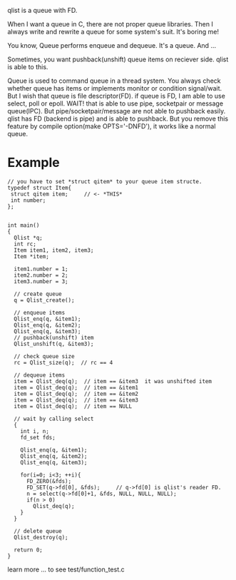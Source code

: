 qlist is a queue with FD. 

When I want a queue in C, there are not proper queue libraries.
Then I always write and rewrite a queue for some system's suit. It's boring me!


You know, Queue performs enqueue and dequeue. It's a queue. And ...

Sometimes, you want pushback(unshift) queue items on reciever side. 
qlist is able to this.

Queue is used to command queue in a thread system. 
You always check whether queue has items or implements monitor or condition signal/wait.
But I wish that queue is file descriptor(FD). if queue is FD, I am able to use 
select, poll or epoll. WAIT! that is able to use pipe, socketpair or message queue(IPC).
But pipe/socketpair/message are not able to pushback easily.
qlist has FD (backend is pipe) and is able to pushback. 
But you remove this feature by compile option(make OPTS='-DNFD'), it works like a normal queue.

Example
=======
~~~~
// you have to set *struct qitem* to your queue item structe. 
typedef struct Item{
 struct qitem item;     // <- *THIS*
 int number;            
};


int main()
{
  Qlist *q;
  int rc;
  Item item1, item2, item3;
  Item *item;

  item1.number = 1;
  item2.number = 2;
  item3.number = 3;

  // create queue 
  q = Qlist_create();
  
  // enqueue items
  Qlist_enq(q, &item1);
  Qlist_enq(q, &item2);
  Qlist_enq(q, &item3);
  // pushback(unshift) item
  Qlist_unshift(q, &item3);

  // check queue size
  rc = Qlist_size(q);  // rc == 4

  // dequeue items
  item = Qlist_deq(q);  // item == &item3  it was unshifted item
  item = Qlist_deq(q);  // item == &item1
  item = Qlist_deq(q);  // item == &item2
  item = Qlist_deq(q);  // item == &item3
  item = Qlist_deq(q);  // item == NULL
  
  // wait by calling select
  {
    int i, n;
    fd_set fds;
    
    Qlist_enq(q, &item1);
    Qlist_enq(q, &item2);
    Qlist_enq(q, &item3);

    for(i=0; i<3; ++i){
      FD_ZERO(&fds);
      FD_SET(q->fd[0], &fds);     // q->fd[0] is qlist's reader FD.
      n = select(q->fd[0]+1, &fds, NULL, NULL, NULL);
      if(n > 0)
        Qlist_deq(q);
    }
  }

  // delete queue
  Qlist_destroy(q);

  return 0;
}
~~~~

learn more ... to see test/function_test.c


